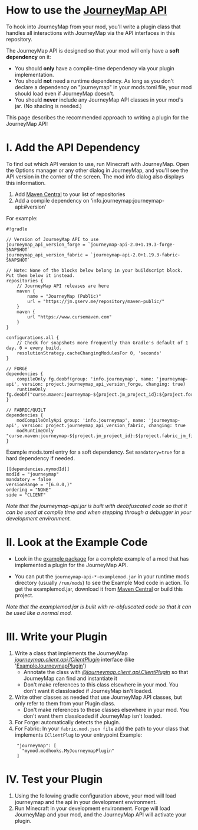 How to use the [JourneyMap API](https://github.com/TeamJM/journeymap-api)
=============================

To hook into JourneyMap from your mod, you'll write a plugin class that handles all interactions with JourneyMap
via the API interfaces in this repository.

The JourneyMap API is designed so that your mod will only have a **soft dependency** on it:  

 * You should **only** have a compile-time dependency via your plugin implementation.
 * You should **not** need a runtime dependency. As long as you don't declare a dependency on "journeymap" in your mods.toml file, your mod should load even if JourneyMap doesn't.
 * You should **never** include any JourneyMap API classes in your mod's jar. (No shading is needed.)

This page describes the recommended approach to writing a plugin for the JourneyMap API:
 
I. Add the API Dependency
=============================

To find out which API version to use, run Minecraft with JourneyMap. Open the Options manager or any other dialog in JourneyMap,
and you'll see the API version in the corner of the screen.  The mod info dialog also displays this information.

1. Add [Maven Central](http://search.maven.org/#search%7Cga%7C1%7Cjourneymap-api) to your list of repositories
2. Add a compile dependency on 'info.journeymap:journeymap-api:#version'

For example:

```
#!gradle

// Version of JourneyMap API to use
journeymap_api_version_forge = `journeymap-api-2.0+1.19.3-forge-SNAPSHOT`
journeymap_api_version_fabric = `journeymap-api-2.0+1.19.3-fabric-SNAPSHOT`

// Note: None of the blocks below belong in your buildscript block. Put them below it instead.
repositories {
    // JourneyMap API releases are here
    maven {
        name = "JourneyMap (Public)"
        url = "https://jm.gserv.me/repository/maven-public/"
    }
    maven {
        url "https://www.cursemaven.com"
    }
}

configurations.all {
    // Check for snapshots more frequently than Gradle's default of 1 day. 0 = every build.
    resolutionStrategy.cacheChangingModulesFor 0, 'seconds'
}

// FORGE
dependencies {
    compileOnly fg.deobf(group: 'info.journeymap', name: 'journeymap-api', version: project.journeymap_api_version_forge, changing: true)
    runtimeOnly fg.deobf("curse.maven:journeymap-${project.jm_project_id}:${project.forge_jm_file_id}")
}

// FABRIC/QUILT
dependencies {
    modCompileOnlyApi group: 'info.journeymap', name: 'journeymap-api', version: project.journeymap_api_version_fabric, changing: true
    modRuntimeOnly "curse.maven:journeymap-${project.jm_project_id}:${project.fabric_jm_file_id}"
}
```
Example mods.toml entry for a soft dependency. Set `mandatory=true` for a hard dependency if needed.
```
[[dependencies.mymodId]]
modId = "journeymap"
mandatory = false
versionRange = "[6.0.0,)"
ordering = "NONE"
side = "CLIENT"
```
*Note that the journeymap-api.jar is built with deobfuscated code so that it can be used at compile time and when
stepping through a debugger in your development environment.*

II. Look at the Example Code
=============================

* Look in the [example package](src/main/java/example) for a complete 
example of a mod that has implemented a plugin for the JourneyMap API.

* You can put the `journeymap-api-*-examplemod.jar` in your runtime mods directory (usually `/run/mods`)
to see the Example Mod code in action.  To get the examplemod.jar, download it from 
[Maven Central](http://search.maven.org/#search%7Cga%7C1%7Cjourneymap-api) or build this project.

*Note that the examplemod.jar is built with re-obfuscated code so that it can be used like a normal mod.*

III. Write your Plugin
=============================

1. Write a class that implements the JourneyMap *[journeymap.client.api.IClientPlugin](src/main/java/journeymap/client/api/IClientPlugin.java)* interface (like '[ExampleJourneymapPlugin](src/main/java/example/mod/client/plugin/ExampleJourneymapPlugin.java)')
    - Annotate the class with *[@journeymap.client.api.ClientPlugin](src/main/java/journeymap/client/api/ClientPlugin.java)* so that JourneyMap can find and instantiate it
    - Don't make references to this class elsewhere in your mod. You don't want it classloaded if JourneyMap isn't loaded.
2. Write other classes as needed that use JourneyMap API classes, but only refer to them from your Plugin class.
    - Don't make references to these classes elsewhere in your mod. You don't want them classloaded if JourneyMap isn't loaded.
3. For Forge: automatically detects the plugin.
4. For Fabric: In your `fabric.mod.json file` add the path to your class that implements `IClientPlug` to your entrypoint Example:
```
    "journeymap": [
      "mymod.modhooks.MyJourneymapPlugin"
    ]
```    

IV. Test your Plugin
=============================

1. Using the following gradle configuration above, your mod will load journeymap and the api in your development environment.
2. Run Minecraft in your development environment.  Forge will load JourneyMap and your mod, and the JourneyMap API will activate your plugin.

